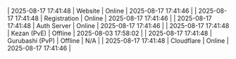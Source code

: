 | 2025-08-17 17:41:48 | Website | Online | 2025-08-17 17:41:46 |
| 2025-08-17 17:41:48 | Registration | Online | 2025-08-17 17:41:46 |
| 2025-08-17 17:41:48 | Auth Server | Online | 2025-08-17 17:41:46 |
| 2025-08-17 17:41:48 | Kezan (PvE) | Offline | 2025-08-03 17:58:02 |
| 2025-08-17 17:41:48 | Gurubashi (PvP) | Offline | N/A |
| 2025-08-17 17:41:48 | Cloudflare | Online | 2025-08-17 17:41:46 |
